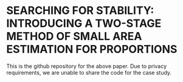 # SEARCHING FOR STABILITY: INTRODUCING A TWO-STAGE METHOD OF SMALL AREA ESTIMATION FOR PROPORTIONS
This is the github repository for the above paper. Due to privacy requirements, we are unable to share the code for the case study.
